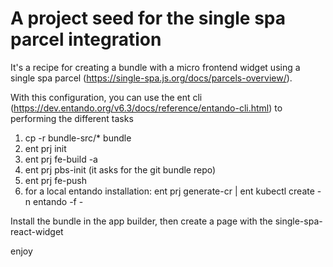 # A project seed for the single spa parcel integration

It's a recipe for creating a bundle with a micro frontend widget using a single spa parcel (https://single-spa.js.org/docs/parcels-overview/).

With this configuration, you can use the ent cli (https://dev.entando.org/v6.3/docs/reference/entando-cli.html) to performing the different tasks

1. cp -r bundle-src/* bundle
2. ent prj init
3. ent prj fe-build -a
4. ent prj pbs-init (it asks for the git bundle repo)
5. ent prj fe-push
6. for a local entando installation: ent prj generate-cr | ent kubectl create -n entando -f -

Install the bundle in the app builder, then create a page with the single-spa-react-widget

enjoy

